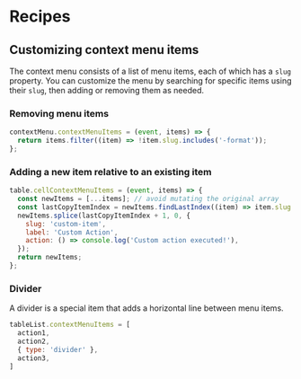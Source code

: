 # Recipes

## Customizing context menu items

The context menu consists of a list of menu items, each of which has a `slug` property. You can customize the menu by searching for specific items using their `slug`, then adding or removing them as needed.

### Removing menu items

```js
contextMenu.contextMenuItems = (event, items) => {
  return items.filter((item) => !item.slug.includes('-format'));
};
```

### Adding a new item relative to an existing item

```js
table.cellContextMenuItems = (event, items) => {
  const newItems = [...items]; // avoid mutating the original array
  const lastCopyItemIndex = newItems.findLastIndex((item) => item.slug.includes('range-copy'));
  newItems.splice(lastCopyItemIndex + 1, 0, {
    slug: 'custom-item',
    label: 'Custom Action',
    action: () => console.log('Custom action executed!'),
  });
  return newItems;
};
```

### Divider

A divider is a special item that adds a horizontal line between menu items.

```js
tableList.contextMenuItems = [
  action1,
  action2,
  { type: 'divider' },
  action3,
]
```
